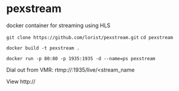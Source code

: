 # pexstream
docker container for streaming using HLS

`git clone https://github.com/lorist/pexstream.git`
`cd pexstream`

`docker build -t pexstream .`

`docker run -p 80:80 -p 1935:1935 -d --name=ps pexstream`

Dial out from VMR:
rtmp://<dockerIP>:1935/live/<stream_name

View http://<dockerIP>
                                         
